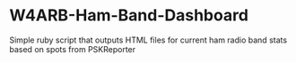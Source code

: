 # W4ARB-Ham-Band-Dashboard
Simple ruby script that outputs HTML files for current ham radio band stats based on spots from PSKReporter
